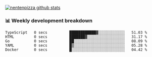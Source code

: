 [![nentenpizza github stats](https://github-readme-stats.vercel.app/api?username=nentenpizza&count_private=true)](https://github.com/anuraghazra/github-readme-stats)

### 📊 Weekly development breakdown
<!--START_SECTION:waka-->

```text
TypeScript   0 secs          ████████████▓░░░░░░░░░░░░   51.03 %
HTML         0 secs          ███████▓░░░░░░░░░░░░░░░░░   31.17 %
Go           0 secs          ██░░░░░░░░░░░░░░░░░░░░░░░   08.09 %
YAML         0 secs          █▒░░░░░░░░░░░░░░░░░░░░░░░   05.28 %
Docker       0 secs          █░░░░░░░░░░░░░░░░░░░░░░░░   04.42 %
```

<!--END_SECTION:waka-->

